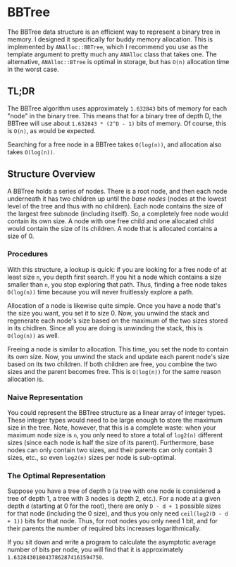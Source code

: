 # BBTree

The BBTree data structure is an efficient way to represent a binary tree in memory. I designed it specifically for buddy memory allocation. This is implemented by `ANAlloc::BBTree`, which I recommend you use as the template argument to pretty much any `ANAlloc` class that takes one. The alternative, `ANAlloc::BTree` is optimal in storage, but has `O(n)` allocation time in the worst case.

## TL;DR

The BBTree algorithm uses approximately `1.632843` bits of memory for each "node" in the binary tree. This means that for a binary tree of depth D, the BBTree will use about `1.632843 * (2^D - 1)` bits of memory. Of course, this is `O(n)`, as would be expected.

Searching for a free node in a BBTree takes `O(log(n))`, and allocation also takes `O(log(n))`.

## Structure Overview

A BBTree holds a series of nodes. There is a root node, and then each node underneath it has two children up until the *base nodes* (nodes at the lowest level of the tree and thus with no children). Each node contains the size of the largest free subnode (including itself). So, a completely free node would contain its own size. A node with one free child and one allocated child would contain the size of its children. A node that is allocated contains a size of 0.

### Procedures

With this structure, a lookup is quick: if you are looking for a free node of at least size `n`, you depth first search. If you hit a node which contains a size smaller than `n`, you stop exploring that path. Thus, finding a free node takes `O(log(n))` time because you will never fruitlessly explore a path.

Allocation of a node is likewise quite simple. Once you have a node that's the size you want, you set it to size 0. Now, you unwind the stack and regenerate each node's size based on the maximum of the two sizes stored in its chidlren. Since all you are doing is unwinding the stack, this is `O(log(n))` as well.

Freeing a node is similar to allocation. This time, you set the node to contain its own size. Now, you unwind the stack and update each parent node's size based on its two children. If both children are free, you combine the two sizes and the parent becomes free. This is `O(log(n))` for the same reason allocation is.

### Naive Representation

You could represent the BBTree structure as a linear array of integer types. These integer types would need to be large enough to store the maximum size in the tree. Note, however, that this is a complete waste: when your maximum node size is `n`, you only need to store a total of `log2(n)` different sizes (since each node is half the size of its parent). Furthermore, base nodes can only contain two sizes, and their parents can only contain 3 sizes, etc., so even `log2(n)` sizes per node is sub-optimal.

### The Optimal Representation

Suppose you have a tree of depth `D` (a tree with one node is considered a tree of depth 1, a tree with 3 nodes is depth 2, etc.). For a node at a given depth `d` (starting at 0 for the root), there are only `D - d + 1` possible sizes for that node (including the 0 size), and thus you only need `ceil(log2(D - d + 1))` bits for that node. Thus, for root nodes you only need 1 bit, and for their parents the number of required bits increases logarithmically.

If you sit down and write a program to calculate the asymptotic average number of bits per node, you will find that it is approximately `1.6328430180437862874161594750`.

